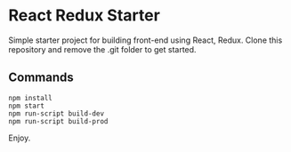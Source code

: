 # React Redux Starter

Simple starter project for building front-end using React, Redux.  Clone this repository and remove the .git folder to get started.

## Commands

```
npm install
npm start
npm run-script build-dev
npm run-script build-prod
```

Enjoy.
